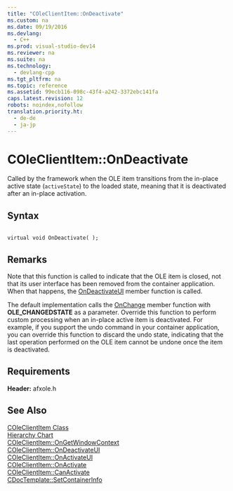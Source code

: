 ```yaml
---
title: "COleClientItem::OnDeactivate"
ms.custom: na
ms.date: 09/19/2016
ms.devlang: 
  - C++
ms.prod: visual-studio-dev14
ms.reviewer: na
ms.suite: na
ms.technology: 
  - devlang-cpp
ms.tgt_pltfrm: na
ms.topic: reference
ms.assetid: 99ecb116-098c-43f4-a242-3372ebc141fa
caps.latest.revision: 12
robots: noindex,nofollow
translation.priority.ht: 
  - de-de
  - ja-jp
---
```

# COleClientItem::OnDeactivate
Called by the framework when the OLE item transitions from the in-place active state (`activeState`) to the loaded state, meaning that it is deactivated after an in-place activation.  
  
## Syntax  
  
```  
  
virtual void OnDeactivate( );  
```  
  
## Remarks  
 Note that this function is called to indicate that the OLE item is closed, not that its user interface has been removed from the container application. When that happens, the [OnDeactivateUI](../vs140/COleClientItem--OnDeactivateUI.md) member function is called.  
  
 The default implementation calls the [OnChange](../vs140/COleClientItem--OnChange.md) member function with **OLE_CHANGEDSTATE** as a parameter. Override this function to perform custom processing when an in-place active item is deactivated. For example, if you support the undo command in your container application, you can override this function to discard the undo state, indicating that the last operation performed on the OLE item cannot be undone once the item is deactivated.  
  
## Requirements  
 **Header:** afxole.h  
  
## See Also  
 [COleClientItem Class](../vs140/COleClientItem-Class.md)   
 [Hierarchy Chart](../vs140/Hierarchy-Chart.md)   
 [COleClientItem::OnGetWindowContext](../vs140/COleClientItem--OnGetWindowContext.md)   
 [COleClientItem::OnDeactivateUI](../vs140/COleClientItem--OnDeactivateUI.md)   
 [COleClientItem::OnActivateUI](../vs140/COleClientItem--OnActivateUI.md)   
 [COleClientItem::OnActivate](../vs140/COleClientItem--OnActivate.md)   
 [COleClientItem::CanActivate](../vs140/COleClientItem--CanActivate.md)   
 [CDocTemplate::SetContainerInfo](../vs140/CDocTemplate--SetContainerInfo.md)